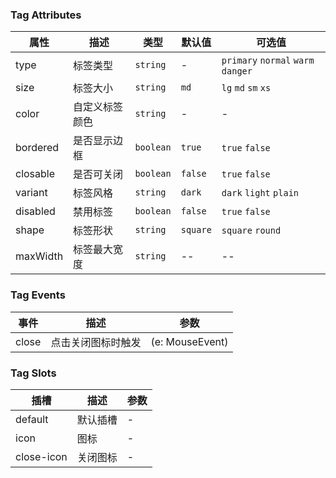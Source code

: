 ### Tag Attributes

| 属性     | 描述           | 类型      | 默认值   | 可选值                             |
| -------- | -------------- | --------- | -------- | ---------------------------------- |
| type     | 标签类型       | `string`  | -        | `primary` `normal` `warm` `danger` |
| size     | 标签大小       | `string`  | `md`     | `lg` `md` `sm` `xs`                |
| color    | 自定义标签颜色 | `string`  | -        | -                                  |
| bordered | 是否显示边框   | `boolean` | `true`   | `true` `false`                     |
| closable | 是否可关闭     | `boolean` | `false`  | `true` `false`                     |
| variant  | 标签风格       | `string`  | `dark`   | `dark` `light` `plain`             |
| disabled | 禁用标签       | `boolean` | `false`  | `true` `false`                     |
| shape    | 标签形状       | `string`  | `square` | `square` `round`                   |
| maxWidth | 标签最大宽度   | `string`  | --       | --                                 |

### Tag Events

| 事件  | 描述               | 参数            |
| ----- | ------------------ | --------------- |
| close | 点击关闭图标时触发 | (e: MouseEvent) |

### Tag Slots

| 插槽       | 描述     | 参数 |
| ---------- | -------- | ---- |
| default    | 默认插槽 | -    |
| icon       | 图标     | -    |
| close-icon | 关闭图标 | -    |
